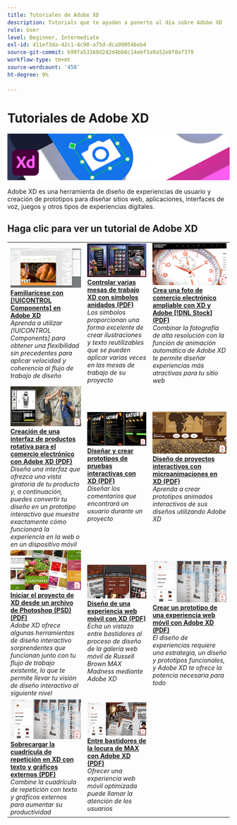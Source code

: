 ```yaml
---
title: Tutoriales de Adobe XD
description: Tutorials que te ayuden a ponerte al día sobre Adobe XD
role: User
level: Beginner, Intermediate
exl-id: 411ef3da-42c1-4c98-a75d-dca990546eb4
source-git-commit: b99fa53168d2d2d4bb6c14ebf3a9a52e8f0af379
workflow-type: tm+mt
source-wordcount: '458'
ht-degree: 0%

---
```


# Tutoriales de Adobe XD

![Imagen de héroe de Creative Cloud](../assets/XD.jpg)

Adobe XD es una herramienta de diseño de experiencias de usuario y creación de prototipos para diseñar sitios web, aplicaciones, interfaces de voz, juegos y otros tipos de experiencias digitales.

## Haga clic para ver un tutorial de Adobe XD

<table>
<tr>
 <td>
   <a href="components.md">
      <img alt="Familiarícese con los componentes de Adobe XD" src="assets/Componentsxd.jpg" />
   </a>
    <div>
   <a href="components.md"><strong>Familiarícese con [!UICONTROL Components] en Adobe XD</strong></a>
    </div>
    <em>Aprenda a utilizar [!UICONTROL Components] para obtener una flexibilidad sin precedentes para aplicar velocidad y coherencia al flujo de trabajo de diseño</em>
    <br>
  </td>
  <td>
   <a href="assets/ControlMultipleXDArtboardswithNestedSymbols.pdf">
      <img alt="Controlar varias mesas de trabajo XD con símbolos anidados" src="assets/ControlMultipleXDArtboardswithNestedSymbols.jpg" />
   </a>
    <div>
   <a href="assets/ControlMultipleXDArtboardswithNestedSymbols.pdf"><strong>Controlar varias mesas de trabajo XD con símbolos anidados (PDF)</strong></a>
    </div>
    <em>Los símbolos proporcionan una forma excelente de crear ilustraciones y texto reutilizables que se pueden aplicar varias veces en las mesas de trabajo de su proyecto</em>
    <br>
  </td>
  <td>
   <a href="assets/CreateaZoomableeCommercePhotowithXDandAdobeStock.pdf">
      <img alt="Crea una foto de comercio electrónico ampliable con XD y Adobe [!DNL Stock]" src="assets/CreateaZoomableeCommercePhotowithXDandAdobeStock.jpg" />
   </a>
    <div>
   <a href="assets/CreateaZoomableeCommercePhotowithXDandAdobeStock.pdf"><strong>Crea una foto de comercio electrónico ampliable con XD y Adobe [!DNL Stock] (PDF)</strong></a>
    </div>
    <em>Combinar la fotografía de alta resolución con la función de animación automática de Adobe XD te permite diseñar experiencias más atractivas para tu sitio web</em>
    <br>
  </td>
</tr>
<tr>
 <td>
   <a href="assets/CreatingaRotatingProductInterfaceforECommercewithAdobeXD.pdf">
      <img alt="Creación de una interfaz de productos rotativa para el comercio electrónico con Adobe XD" src="assets/CreatingaRotatingProductInterfaceforECommercewithAdobeXD.jpg" />
   </a>
    <div>
   <a href="assets/CreatingaRotatingProductInterfaceforECommercewithAdobeXD.pdf"><strong>Creación de una interfaz de productos rotativa para el comercio electrónico con Adobe XD (PDF)</strong></a>
    </div>
    <em>Diseña una interfaz que ofrezca una vista giratoria de tu producto y, a continuación, puedes convertir tu diseño en un prototipo interactivo que muestre exactamente cómo funcionará la experiencia en la web o en un dispositivo móvil</em>
    <br>
  </td>
  <td>
   <a href="assets/DesignandPrototypeanInteractiveQuizwithXD.pdf">
      <img alt="Diseña y crea prototipos de pruebas interactivas con XD" src="assets/DesignandPrototypeanInteractiveQuizwithXD.jpg" />
   </a>
    <div>
   <a href="assets/DesignandPrototypeanInteractiveQuizwithXD.pdf"><strong>Diseñar y crear prototipos de pruebas interactivas con XD (PDF)</strong></a>
    </div>
    <em>Diseñar los comentarios que encontrará un usuario durante un proyecto</em>
    <br>
  </td>
  <td>
   <a href="assets/DesignInteractiveProjectswithMicroAnimationsinXD.pdf">
      <img alt="Diseña proyectos interactivos con microanimaciones en XD" src="assets/DesignInteractiveProjectswithMicroAnimationsinXD.jpg" />
   </a>
    <div>
   <a href="assets/DesignInteractiveProjectswithMicroAnimationsinXD.pdf"><strong>Diseño de proyectos interactivos con microanimaciones en XD (PDF)</strong></a>
    </div>
    <em>Aprenda a crear prototipos animados interactivos de sus diseños utilizando Adobe XD</em>
    <br>
  </td>
</tr>
<tr>
 <td>
   <a href="assets/JumpstartyourXDProjectfromaPhotoshopFile.pdf">
      <img alt="Iniciar el proyecto de XD desde un archivo de Photoshop (PSD)" src="assets/JumpstartyourXDProjectfromaPhotoshopFile.jpg" />
   </a>
    <div>
   <a href="assets/JumpstartyourXDProjectfromaPhotoshopFile.pdf"><strong>Iniciar el proyecto de XD desde un archivo de Photoshop (PSD) (PDF)</strong></a>
    </div>
    <em>Adobe XD ofrece algunas herramientas de diseño interactivo sorprendentes que funcionan junto con tu flujo de trabajo existente, lo que te permite llevar tu visión de diseño interactivo al siguiente nivel</em>
    <br>
  </td>
  <td>
   <a href="assets/MobileWebExperienceswithXD.pdf">
      <img alt="Diseño de una experiencia web móvil con XD" src="assets/MobileWebExperienceswithXD.jpg" />
   </a>
    <div>
   <a href="assets/MobileWebExperienceswithXD.pdf"><strong>Diseño de una experiencia web móvil con XD (PDF)</strong></a>
    </div>
    <em>Echa un vistazo entre bastidores al proceso de diseño de la galería web móvil de Russell Brown MAX Madness mediante Adobe XD</em>
    <br>
  </td>
  <td>
   <a href="assets/PrototypeaMobileWebExperiencewithAdobeXD.pdf">
      <img alt="Crear un prototipo de una experiencia web móvil con Adobe XD" src="assets/PrototypeaMobileWebExperiencewithAdobeXD.jpg" />
   </a>
    <div>
   <a href="assets/PrototypeaMobileWebExperiencewithAdobeXD.pdf"><strong>Crear un prototipo de una experiencia web móvil con Adobe XD (PDF)</strong></a>
    </div>
    <em>El diseño de experiencias requiere una estrategia, un diseño y prototipos funcionales, y Adobe XD te ofrece la potencia necesaria para todo</em>
    <br>
  </td>
</tr>
<tr>
   <td>
   <a href="assets/PrototypeaMobileWebExperiencewithAdobeXD.pdf">
      <img alt="Sobrecarga de la cuadrícula de repetición en XD con texto y gráficos externos" src="assets/PrototypeaMobileWebExperiencewithAdobeXD.jpg" />
   </a>
    <div>
   <a href="assets/PrototypeaMobileWebExperiencewithAdobeXD.pdf"><strong>Sobrecargar la cuadrícula de repetición en XD con texto y gráficos externos (PDF)</strong></a>
    </div>
    <em>Combine la cuadrícula de repetición con texto y gráficos externos para aumentar su productividad</em>
    <br>
  </td>
  <td>
   <a href="assets/BehindtheScenesofMAXMadnesswithAdobeXD.pdf">
      <img alt="Entre bastidores de la locura de MAX con Adobe XD" src="assets/BehindtheScenesofMAXMadnesswithAdobeXD.jpg" />
   </a>
    <div>
   <a href="assets/BehindtheScenesofMAXMadnesswithAdobeXD.pdf"><strong>Entre bastidores de la locura de MAX con Adobe XD (PDF)</strong></a>
    </div>
    <em>Ofrecer una experiencia web móvil optimizada puede llamar la atención de los usuarios</em>
    <br>
  </td>
</tr>
</table>
